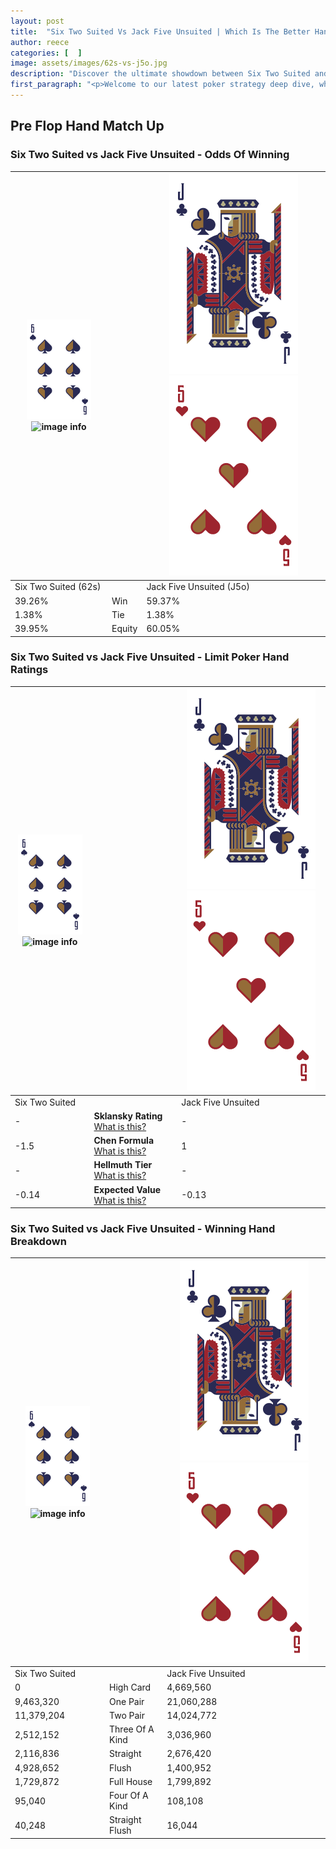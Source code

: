 ```yaml
---
layout: post
title:  "Six Two Suited Vs Jack Five Unsuited | Which Is The Better Hand In Poker? A Complete Guide"
author: reece
categories: [  ]
image: assets/images/62s-vs-j5o.jpg
description: "Discover the ultimate showdown between Six Two Suited and Jack Five Unsuited in poker! Uncover the odds, strategies, and scenarios where one hand triumphs over the other. Get ready to up your poker game with this thrilling analysis."
first_paragraph: "<p>Welcome to our latest poker strategy deep dive, where we're pitting two distinct hands against each other in a high-stakes showdown: Six Two Suited vs Jack Five Unsuited.</p><p>In the dynamic world of poker, every decision counts, and knowing which hand holds the upper hand is key to your success at the table.</p><p>In this article, we'll dissect these two hands, explore the scenarios where one dominates the other, and equip you with the knowledge to make strategic choices that can tip the odds in your favor.</p><p>Get ready to unravel the intriguing dynamics of these poker hands and elevate your game to new heights.</p>"
---
```




[comment]: # (sp0)

## Pre Flop Hand Match Up

<div class="table hand-ratings" markdown="1"> 



### Six Two Suited vs Jack Five Unsuited - Odds Of Winning


    
| ![image info](assets/images/hand1/6.png) ![image info](assets/images/hand1/2s.png) |  | ![image info](assets/images/hand2/J.png) ![image info](assets/images/hand2/5o.png) |
| -------- | -------- | -------- |
| Six Two Suited (62s) |  | Jack Five Unsuited (J5o) |
| 39.26% | Win | 59.37% |
| 1.38% | Tie | 1.38% |
| 39.95% | Equity | 60.05% |




[comment]: # (sp1)



### Six Two Suited vs Jack Five Unsuited - Limit Poker Hand Ratings


    
| ![image info](assets/images/hand1/6.png) ![image info](assets/images/hand1/2s.png) |  | ![image info](assets/images/hand2/J.png) ![image info](assets/images/hand2/5o.png) |
| -------- | -------- | -------- |
| Six Two Suited |  | Jack Five Unsuited |
| - | **Sklansky Rating** [What is this?](/sklansky-rating-explained) | - |
| -1.5 | **Chen Formula** [What is this?](/chen-formula-explained) | 1 |
| - | **Hellmuth Tier** [What is this?](/Hellmuth-tier-explained) | - |
| -0.14 | **Expected Value** [What is this?](/expected-value-explained) | -0.13 |




[comment]: # (sp2)



### Six Two Suited vs Jack Five Unsuited - Winning Hand Breakdown


    
| ![image info](assets/images/hand1/6.png) ![image info](assets/images/hand1/2s.png) |  | ![image info](assets/images/hand2/J.png) ![image info](assets/images/hand2/5o.png) |
| -------- | -------- | -------- |
| Six Two Suited |  | Jack Five Unsuited |
| 0 | High Card | 4,669,560 |
| 9,463,320 | One Pair | 21,060,288 |
| 11,379,204 | Two Pair | 14,024,772 |
| 2,512,152 | Three Of A Kind | 3,036,960 |
| 2,116,836 | Straight | 2,676,420 |
| 4,928,652 | Flush | 1,400,952 |
| 1,729,872 | Full House | 1,799,892 |
| 95,040 | Four Of A Kind | 108,108 |
| 40,248 | Straight Flush | 16,044 |




[comment]: # (sp3)



</div>

[comment]: # (sp4)



[comment]: # (sp5)

